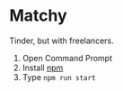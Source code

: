 # Matchy

Tinder, but with freelancers.

1. Open Command Prompt
2. Install [npm](https://nodejs.org/en/)
3. Type ```npm run start```